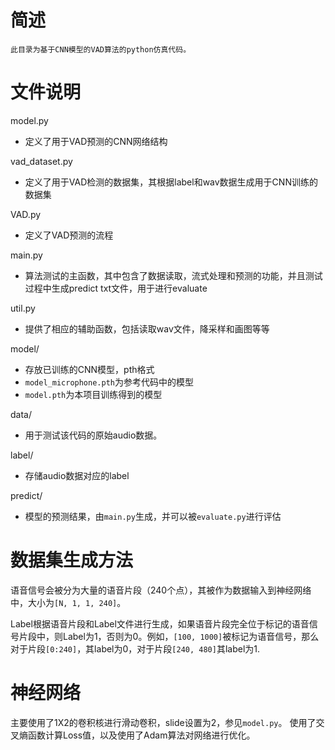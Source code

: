 # 简述
	此目录为基于CNN模型的VAD算法的python仿真代码。

# 文件说明
model.py 
- 定义了用于VAD预测的CNN网络结构

vad_dataset.py 
- 定义了用于VAD检测的数据集，其根据label和wav数据生成用于CNN训练的数据集

VAD.py 
- 定义了VAD预测的流程

main.py 
- 算法测试的主函数，其中包含了数据读取，流式处理和预测的功能，并且测试过程中生成predict txt文件，用于进行evaluate

util.py
- 提供了相应的辅助函数，包括读取wav文件，降采样和画图等等


model/
- 存放已训练的CNN模型，pth格式
- `model_microphone.pth`为参考代码中的模型
- `model.pth`为本项目训练得到的模型

data/
- 用于测试该代码的原始audio数据。

label/
- 存储audio数据对应的label

predict/
- 模型的预测结果，由`main.py`生成，并可以被`evaluate.py`进行评估

# 数据集生成方法

语音信号会被分为大量的语音片段（240个点），其被作为数据输入到神经网络中，大小为`[N, 1, 1, 240]`。

Label根据语音片段和Label文件进行生成，如果语音片段完全位于标记的语音信号片段中，则Label为1，否则为0。例如，`[100, 1000]`被标记为语音信号，那么对于片段`[0:240]`，其label为0，对于片段`[240, 480]`其label为1.

# 神经网络

主要使用了1X2的卷积核进行滑动卷积，slide设置为2，参见`model.py`。
使用了交叉熵函数计算Loss值，以及使用了Adam算法对网络进行优化。